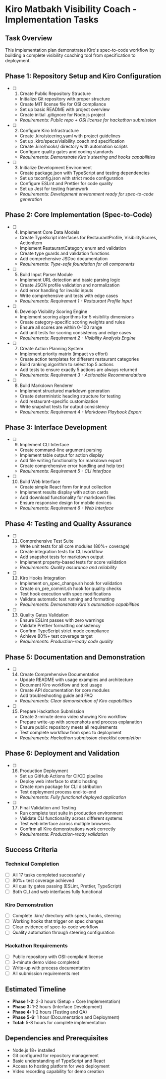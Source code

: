 # Kiro Matbakh Visibility Coach - Implementation Tasks

## Task Overview

This implementation plan demonstrates Kiro's spec-to-code workflow by building a complete visibility coaching tool from specification to deployment.

## Phase 1: Repository Setup and Kiro Configuration

- [ ] 1. Create Public Repository Structure
  - Initialize Git repository with proper structure
  - Create MIT license file for OSI compliance
  - Set up basic README with project overview
  - Create initial .gitignore for Node.js project
  - _Requirements: Public repo + OSI license for hackathon submission_

- [ ] 2. Configure Kiro Infrastructure
  - Create .kiro/steering.yaml with project guidelines
  - Set up .kiro/specs/visibility_coach.md specification
  - Create .kiro/hooks/ directory with automation scripts
  - Configure quality gates and coding standards
  - _Requirements: Demonstrate Kiro's steering and hooks capabilities_

- [ ] 3. Initialize Development Environment
  - Create package.json with TypeScript and testing dependencies
  - Set up tsconfig.json with strict mode configuration
  - Configure ESLint and Prettier for code quality
  - Set up Jest for testing framework
  - _Requirements: Development environment ready for spec-to-code generation_

## Phase 2: Core Implementation (Spec-to-Code)

- [ ] 4. Implement Core Data Models
  - Create TypeScript interfaces for RestaurantProfile, VisibilityScores, ActionItem
  - Implement RestaurantCategory enum and validation
  - Create type guards and validation functions
  - Add comprehensive JSDoc documentation
  - _Requirements: Type-safe foundation for all components_

- [ ] 5. Build Input Parser Module
  - Implement URL detection and basic parsing logic
  - Create JSON profile validation and normalization
  - Add error handling for invalid inputs
  - Write comprehensive unit tests with edge cases
  - _Requirements: Requirement 1 - Restaurant Profile Input_

- [ ] 6. Develop Visibility Scoring Engine
  - Implement scoring algorithms for 5 visibility dimensions
  - Create category-specific scoring weights and rules
  - Ensure all scores are within 0-100 range
  - Add unit tests for scoring consistency and edge cases
  - _Requirements: Requirement 2 - Visibility Analysis Engine_

- [ ] 7. Create Action Planning System
  - Implement priority matrix (impact vs effort)
  - Create action templates for different restaurant categories
  - Build ranking algorithm to select top 5 actions
  - Add tests to ensure exactly 5 actions are always returned
  - _Requirements: Requirement 3 - Actionable Recommendations_

- [ ] 8. Build Markdown Renderer
  - Implement structured markdown generation
  - Create deterministic heading structure for testing
  - Add restaurant-specific customization
  - Write snapshot tests for output consistency
  - _Requirements: Requirement 4 - Markdown Playbook Export_

## Phase 3: Interface Development

- [ ] 9. Implement CLI Interface
  - Create command-line argument parsing
  - Implement table output for action display
  - Add file writing functionality for markdown export
  - Create comprehensive error handling and help text
  - _Requirements: Requirement 5 - CLI Interface_

- [ ] 10. Build Web Interface
  - Create simple React form for input collection
  - Implement results display with action cards
  - Add download functionality for markdown files
  - Ensure responsive design for mobile devices
  - _Requirements: Requirement 6 - Web Interface_

## Phase 4: Testing and Quality Assurance

- [ ] 11. Comprehensive Test Suite
  - Write unit tests for all core modules (80%+ coverage)
  - Create integration tests for CLI workflow
  - Add snapshot tests for markdown output
  - Implement property-based tests for score validation
  - _Requirements: Quality assurance and reliability_

- [ ] 12. Kiro Hooks Integration
  - Implement on_spec_change.sh hook for validation
  - Create on_pre_commit.sh hook for quality checks
  - Test hook execution with spec modifications
  - Validate automatic test running and formatting
  - _Requirements: Demonstrate Kiro's automation capabilities_

- [ ] 13. Quality Gates Validation
  - Ensure ESLint passes with zero warnings
  - Validate Prettier formatting consistency
  - Confirm TypeScript strict mode compliance
  - Achieve 80%+ test coverage target
  - _Requirements: Production-ready code quality_

## Phase 5: Documentation and Demonstration

- [ ] 14. Create Comprehensive Documentation
  - Update README with usage examples and architecture
  - Document Kiro workflow and tool usage
  - Create API documentation for core modules
  - Add troubleshooting guide and FAQ
  - _Requirements: Clear demonstration of Kiro capabilities_

- [ ] 15. Prepare Hackathon Submission
  - Create 3-minute demo video showing Kiro workflow
  - Prepare write-up with screenshots and process explanation
  - Ensure public repository meets all requirements
  - Test complete workflow from spec to deployment
  - _Requirements: Hackathon submission checklist completion_

## Phase 6: Deployment and Validation

- [ ] 16. Production Deployment
  - Set up GitHub Actions for CI/CD pipeline
  - Deploy web interface to static hosting
  - Create npm package for CLI distribution
  - Test deployment process end-to-end
  - _Requirements: Fully functional deployed application_

- [ ] 17. Final Validation and Testing
  - Run complete test suite in production environment
  - Validate CLI functionality across different systems
  - Test web interface across multiple browsers
  - Confirm all Kiro demonstrations work correctly
  - _Requirements: Production-ready validation_

## Success Criteria

### Technical Completion
- [ ] All 17 tasks completed successfully
- [ ] 80%+ test coverage achieved
- [ ] All quality gates passing (ESLint, Prettier, TypeScript)
- [ ] Both CLI and web interfaces fully functional

### Kiro Demonstration
- [ ] Complete .kiro/ directory with specs, hooks, steering
- [ ] Working hooks that trigger on spec changes
- [ ] Clear evidence of spec-to-code workflow
- [ ] Quality automation through steering configuration

### Hackathon Requirements
- [ ] Public repository with OSI-compliant license
- [ ] 3-minute demo video completed
- [ ] Write-up with process documentation
- [ ] All submission requirements met

## Estimated Timeline

- **Phase 1-2:** 2-3 hours (Setup + Core Implementation)
- **Phase 3:** 1-2 hours (Interface Development)
- **Phase 4:** 1-2 hours (Testing and QA)
- **Phase 5-6:** 1 hour (Documentation and Deployment)
- **Total:** 5-8 hours for complete implementation

## Dependencies and Prerequisites

- Node.js 18+ installed
- Git configured for repository management
- Basic understanding of TypeScript and React
- Access to hosting platform for web deployment
- Video recording capability for demo creation